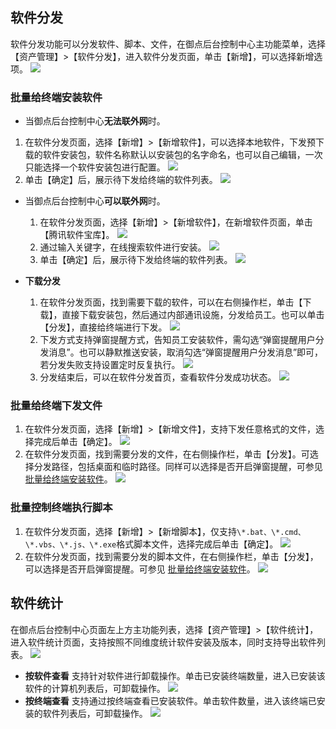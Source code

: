 ## 软件分发
软件分发功能可以分发软件、脚本、文件，在御点后台控制中心主功能菜单，选择【资产管理】>【软件分发】，进入软件分发页面，单击【新增】，可以选择新增选项。
![](https://main.qcloudimg.com/raw/e303cf55187149af55878f73f73265f0.png)
<span id = "anzhuangruanjian"></span>
### 批量给终端安装软件
- 当御点后台控制中心**无法联外网**时。
 1. 在软件分发页面，选择【新增】>【新增软件】，可以选择本地软件，下发预下载的软件安装包，软件名称默认以安装包的名字命名，也可以自己编辑，一次只能选择一个软件安装包进行配置。
![](https://main.qcloudimg.com/raw/ac6901bfb27f55dc231ed5ba50b05568.png)
 1. 单击【确定】后，展示待下发给终端的软件列表。
 ![](https://main.qcloudimg.com/raw/6271450fe97c0d2e19fc80dc9661a80d.png)
- 当御点后台控制中心**可以联外网**时。
	1. 在软件分发页面，选择【新增】>【新增软件】，在新增软件页面，单击【腾讯软件宝库】。
![](https://main.qcloudimg.com/raw/0d93549fd3d6ebc1168e4dfdbd57c609.png)
	1. 通过输入关键字，在线搜索软件进行安装。
![](https://main.qcloudimg.com/raw/d01a1f660678afa0ac4b78bff8e394a0.png)
	1. 单击【确定】后，展示待下发给终端的软件列表。
![](https://main.qcloudimg.com/raw/67b2809acb829086bc38b976f82f9d78.png)

- **下载分发**
	1. 在软件分发页面，找到需要下载的软件，可以在右侧操作栏，单击【下载】，直接下载安装包，然后通过内部通讯设施，分发给员工。也可以单击【分发】，直接给终端进行下发。
![](https://main.qcloudimg.com/raw/f4615fa887ac92b1ce4e932d4a762413.png)
	1. 下发方式支持弹窗提醒方式，告知员工安装软件，需勾选“弹窗提醒用户分发消息”。也可以静默推送安装，取消勾选“弹窗提醒用户分发消息”即可，若分发失败支持设置定时反复执行。
![](https://main.qcloudimg.com/raw/804dccbb6410e8ee450beff0feccfe42.png)
	1. 分发结束后，可以在软件分发首页，查看软件分发成功状态。
![](https://main.qcloudimg.com/raw/739d9ea27cf1f6573988982aff671d0d.png)

### 批量给终端下发文件
1. 在软件分发页面，选择【新增】>【新增文件】，支持下发任意格式的文件，选择完成后单击【确定】。
![](https://main.qcloudimg.com/raw/6bc49e6d680988a537b8ef2c24cfcb46.png)
2. 在软件分发页面，找到需要分发的文件，在右侧操作栏，单击【分发】。可选择分发路径，包括桌面和临时路径。同样可以选择是否开启弹窗提醒，可参见 [批量给终端安装软件](#anzhuangruanjian)。
![](https://main.qcloudimg.com/raw/5467088ee42a35a4194f6fb2f0687247.png)

### 批量控制终端执行脚本
1. 在软件分发页面，选择【新增】>【新增脚本】，仅支持`\*.bat、\*.cmd、\*.vbs、\*.js、\*.exe`格式脚本文件，选择完成后单击【确定】。
![](https://main.qcloudimg.com/raw/e56212390cd54fd20454ecce9f65fd30.png)
2. 在软件分发页面，找到需要分发的脚本文件，在右侧操作栏，单击【分发】，可以选择是否开启弹窗提醒。可参见 [批量给终端安装软件](#anzhuangruanjian)。
![](https://main.qcloudimg.com/raw/71613a01565859effed267b0197f463b.png)

## 软件统计
在御点后台控制中心页面左上方主功能列表，选择【资产管理】>【软件统计】，进入软件统计页面，支持按照不同维度统计软件安装及版本，同时支持导出软件列表。
![](https://main.qcloudimg.com/raw/9796e94011cbd4844d4c5d4314636f19.png)
- **按软件查看**
支持针对软件进行卸载操作。单击已安装终端数量，进入已安装该软件的计算机列表后，可卸载操作。
![](https://main.qcloudimg.com/raw/80cfba9d685a794c97489f74255a86f7.png)
- **按终端查看**
支持通过按终端查看已安装软件。单击软件数量，进入该终端已安装的软件列表后，可卸载操作。
![](https://main.qcloudimg.com/raw/54a479bc1fdc2af16804f4a6f05b76f8.png)
